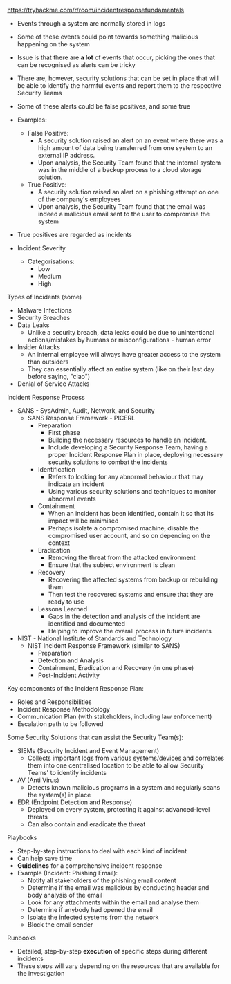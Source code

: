 https://tryhackme.com/r/room/incidentresponsefundamentals

- Events through a system are normally stored in logs
- Some of these events could point towards something malicious happening on the system
- Issue is that there are **a lot** of events that occur, picking the ones that can be recognised as alerts can be tricky
- There are, however, security solutions that can be set in place that will be able to identify the harmful events and report them to the respective Security Teams
- Some of these alerts could be false positives, and some true
- Examples:
	- False Positive:
		- A security solution raised an alert on an event where there was a high amount of data being transferred from one system to an external IP address. 
		- Upon analysis, the Security Team found that the internal system was in the middle of a backup process to a cloud storage solution. 
	- True Positive:
		- A security solution raised an alert on a phishing attempt on one of the company's employees
		- Upon analysis, the Security Team found that the email was indeed a malicious email sent to the user to compromise the system
- True positives are regarded as incidents

- Incident Severity
	- Categorisations:
		- Low
		- Medium
		- High

Types of Incidents (some)
- Malware Infections
- Security Breaches
- Data Leaks
	- Unlike a security breach, data leaks could be due to unintentional actions/mistakes by humans or misconfigurations - human error
- Insider Attacks
	- An internal employee will always have greater access to the system than outsiders
	- They can essentially affect an entire system (like on their last day before saying, "ciao")
- Denial of Service Attacks

Incident Response Process
- SANS - SysAdmin, Audit, Network, and Security
	- SANS Response Framework - PICERL
		- Preparation
			- First phase
			- Building the necessary resources to handle an incident. 
			- Include developing a Security Response Team, having a proper Incident Response Plan in place, deploying necessary security solutions to combat the incidents
		- Identification
			- Refers to looking for any abnormal behaviour that may indicate an incident
			- Using various security solutions and techniques to monitor abnormal events
		- Containment
			- When an incident has been identified, contain it so that its impact will be minimised
			- Perhaps isolate a compromised machine, disable the compromised user account, and so on depending on the context
		- Eradication
			- Removing the threat from the attacked environment
			- Ensure that the subject environment is clean
		- Recovery
			- Recovering the affected systems from backup or rebuilding them
			- Then test the recovered systems and ensure that they are ready to use
		- Lessons Learned
			- Gaps in the detection and analysis of the incident are identified and documented
			- Helping to improve the overall process in future incidents
- NIST - National Institute of Standards and Technology
	- NIST Incident Response Framework (similar to SANS)
		- Preparation
		- Detection and Analysis
		- Containment, Eradication and Recovery (in one phase)
		- Post-Incident Activity

Key components of the Incident Response Plan:
- Roles and Responsibilities
- Incident Response Methodology
- Communication Plan (with stakeholders, including law enforcement)
- Escalation path to be followed

Some Security Solutions that can assist the Security Team(s):
- SIEMs (Security Incident and Event Management)
	- Collects important logs from various systems/devices and correlates them into one centralised location to be able to allow Security Teams' to identify incidents
- AV (Anti Virus)
	- Detects known malicious programs in a system and regularly scans the system(s) in place
- EDR (Endpoint Detection and Response)
	- Deployed on every system, protecting it against advanced-level threats
	- Can also contain and eradicate the threat

Playbooks
- Step-by-step instructions to deal with each kind of incident
- Can help save time
- **Guidelines** for a comprehensive incident response
- Example (Incident: Phishing Email):
	- Notify all stakeholders of the phishing email content
	- Determine if the email was malicious by conducting header and body analysis of the email
	- Look for any attachments within the email and analyse them
	- Determine if anybody had opened the email
	- Isolate the infected systems from the network
	- Block the email sender

Runbooks
- Detailed, step-by-step **execution** of specific steps during different incidents
- These steps will vary depending on the resources that are available for the investigation